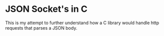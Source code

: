 JSON Socket's in C
==

This is my attempt to further understand how a C library would handle http
requests that parses a JSON body.
